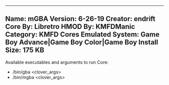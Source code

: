 -----------------------
Name: mGBA
Version: 6-26-19
Creator: endrift
Core By: Libretro
HMOD By: KMFDManic
Category: KMFD Cores
Emulated System: Game Boy Advance|Game Boy Color|Game Boy
Install Size: 175 KB
-----------------------
Available executables and arguments to run Core:
- /bin/gba <rom> <clover_args>
- /bin/mgba <rom> <clover_args>
 